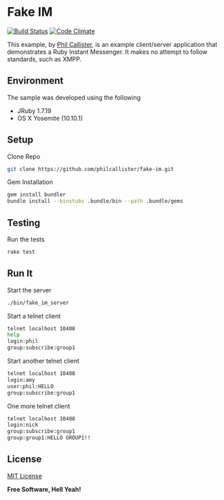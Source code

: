 # Fake IM
[![Build Status](https://travis-ci.org/philcallister/fake-im.svg?branch=master)](https://travis-ci.org/philcallister/fake-im)
[![Code Climate](https://codeclimate.com/github/philcallister/fake-im/badges/gpa.svg)](https://codeclimate.com/github/philcallister/fake-im)

This example, by [Phil Callister](http://github.com/philcallister), is an example client/server application that demonstrates a Ruby
Instant Messenger. It makes no attempt to follow standards, such as XMPP.

## Environment

The sample was developed using the following 

- JRuby 1.7.19
- OS X Yosemite (10.10.1)

## Setup

Clone Repo
```bash
git clone https://github.com/philcallister/fake-im.git
```

Gem Installation

```bash
gem install bundler
bundle install --binstubs .bundle/bin --path .bundle/gems
```

## Testing

Run the tests
```bash
rake test
```

## Run It

Start the server

```bash
./bin/fake_im_server
```

Start a telnet client

```bash
telnet localhost 10408
help
login:phil
group:subscribe:group1
```

Start another telnet client

```bash
telnet localhost 10408
login:amy
user:phil:HELLO
group:subscribe:group1
```

One more telnet client

```bash
telnet localhost 10408
login:nick
group:subscribe:group1
group:group1:HELLO GROUP1!!
```

## License

[MIT License](http://www.opensource.org/licenses/MIT)

**Free Software, Hell Yeah!**
